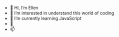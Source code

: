 - 👋 Hi, I’m Ellen
- 👀 I’m interested in understand this world of coding
- 🌱 I’m currently learning JavaScript
- 💞️ 
- 📫 

<!---
AALMEIDAELLEN/AALMEIDAELLEN is a ✨ special ✨ repository because its `README.md` (this file) appears on your GitHub profile.
You can click the Preview link to take a look at your changes.
--->
